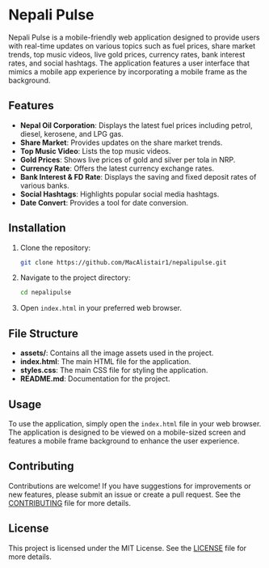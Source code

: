 # Nepali Pulse

Nepali Pulse is a mobile-friendly web application designed to provide users with real-time updates on various topics such as fuel prices, share market trends, top music videos, live gold prices, currency rates, bank interest rates, and social hashtags. The application features a user interface that mimics a mobile app experience by incorporating a mobile frame as the background.

## Features

- **Nepal Oil Corporation**: Displays the latest fuel prices including petrol, diesel, kerosene, and LPG gas.
- **Share Market**: Provides updates on the share market trends.
- **Top Music Video**: Lists the top music videos.
- **Gold Prices**: Shows live prices of gold and silver per tola in NRP.
- **Currency Rate**: Offers the latest currency exchange rates.
- **Bank Interest & FD Rate**: Displays the saving and fixed deposit rates of various banks.
- **Social Hashtags**: Highlights popular social media hashtags.
- **Date Convert**: Provides a tool for date conversion.

## Installation

1. Clone the repository:
    ```bash
    git clone https://github.com/MacAlistair1/nepalipulse.git
    ```
2. Navigate to the project directory:
    ```bash
    cd nepalipulse
    ```
3. Open `index.html` in your preferred web browser.

## File Structure

- **assets/**: Contains all the image assets used in the project.
- **index.html**: The main HTML file for the application.
- **styles.css**: The main CSS file for styling the application.
- **README.md**: Documentation for the project.

## Usage

To use the application, simply open the `index.html` file in your web browser. The application is designed to be viewed on a mobile-sized screen and features a mobile frame background to enhance the user experience.

## Contributing

Contributions are welcome! If you have suggestions for improvements or new features, please submit an issue or create a pull request.
See the [CONTRIBUTING](CONTRIBUTING.md) file for more details.

## License

This project is licensed under the MIT License. See the [LICENSE](LICENSE) file for more details.




